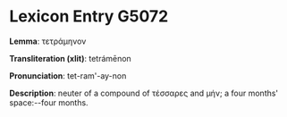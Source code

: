 # Lexicon Entry G5072

**Lemma**: τετράμηνον

**Transliteration (xlit)**: tetrámēnon

**Pronunciation**: tet-ram'-ay-non

**Description**:
neuter of a compound of τέσσαρες and μήν; a four months' space:--four months.
